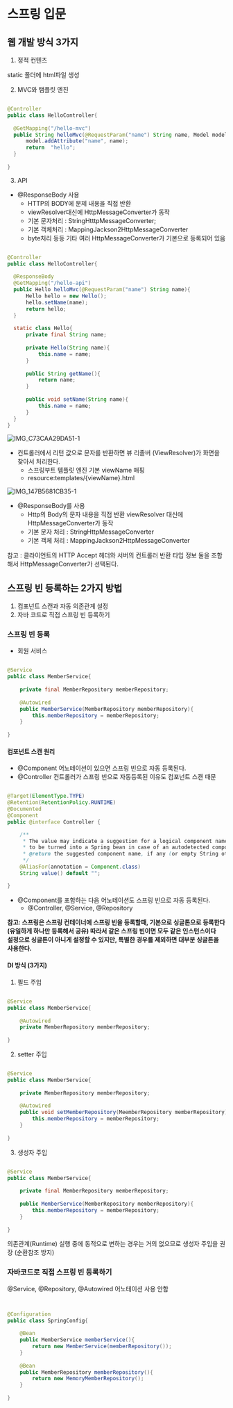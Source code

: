 # 스프링 입문

## 웹 개발 방식 3가지

1. 정적 컨텐츠

static 폴더에 html파일 생성

2. MVC와 탬플릿 엔진

```java

@Controller
public class HelloController{ 
    
  @GetMapping("/hello-mvc")
  public String helloMvc(@RequestParam("name") String name, Model model){
      model.addAttribute("name", name);
      return  "hello";
  }
  
}

```

3. API

- @ResponseBody 사용
  - HTTP의 BODY에 문제 내용을 직접 반환
  - viewResolver대신에 HttpMessageConverter가 동작
  - 기본 문자처리 : StringHtttpMessageConverter;
  - 기본 객체처리 : MappingJackson2HttpMessageConverter
  - byte처리 등등 기타 여러 HttpMessageConverter가 기본으로 등록되어 있음

```java

@Controller
public class HelloController{ 
    
  @ResponseBody
  @GetMapping("/hello-api")
  public Hello helloMvc(@RequestParam("name") String name){
      Hello hello = new Hello();
      hello.setName(name);
      return hello;
  }
  
  static class Hello{
      private final String name;
      
      private Hello(String name){
          this.name = name;
      }
      
      public String getName(){
          return name;
      }
      
      public void setName(String name){
          this.name = name;
      }
  }
}

```

![IMG_C73CAA29DA51-1](https://github.com/cyeji/TIL/assets/98408267/dc237c28-ccd6-4f1e-9b10-d9ae3f853ace)

- 컨트롤러에서 리턴 값으로 문자를 반환하면 뷰 리졸버 (ViewResolver)가 화면을 찾아서 처리한다.
  - 스프링부트 템플릿 엔진 기본 viewName 매핑
  - resource:templates/{viewName}.html

![IMG_147B5681CB35-1](https://github.com/cyeji/TIL/assets/98408267/1b01ac66-d4ae-4422-a00d-69937c914a58)


- @ResponseBody를 사용
  - Http의 Body의 문자 내용을 직접 반환 viewResolver 대신에 HttpMessageConverter가 동작
  - 기본 문자 처리 : StringHttpMessageConverter
  - 기본 객체 처리 : MappingJackson2HttpMessageConverter

참고 : 클라이언트의 HTTP Accept 헤더와 서버의 컨트롤러 반환 타입 정보 둘을 조합해서 HttpMessageConverter가 선택된다.

## 스프링 빈 등록하는 2가지 방법
1. 컴포넌트 스캔과 자동 의존관계 설정
2. 자바 코드로 직접 스프링 빈 등록하기

### 스프링 빈 등록

- 회원 서비스

```java

@Service
public class MemberService{
    
    private final MemberRepository memberRepository;
    
    @Autowired
    public MemberService(MemberRepository memberRepository){
        this.memberRepository = memberRepository;
    }
    
}

```


#### 컴포넌트 스캔 원리
- @Component 어노테이션이 있으면 스프링 빈으로 자동 등록된다.
- @Controller 컨트롤러가 스프링 빈으로 자동등록된 이유도 컴포넌트 스캔 때문

```java

@Target(ElementType.TYPE)
@Retention(RetentionPolicy.RUNTIME)
@Documented
@Component
public @interface Controller {

	/**
	 * The value may indicate a suggestion for a logical component name,
	 * to be turned into a Spring bean in case of an autodetected component.
	 * @return the suggested component name, if any (or empty String otherwise)
	 */
	@AliasFor(annotation = Component.class)
	String value() default "";

}


```

- @Component를 포함하는 다음 어노테이션도 스프링 빈으로 자동 등록된다.
  - @Controller, @Service, @Repository


**참고: 스프링은 스프링 컨테이너에 스프링 빈을 등록할때, 기본으로 싱글톤으로 등록한다(유일하게 하나만 등록해서 공유) 따라서 같은 스프링 빈이면 모두 같은 인스턴스이다 </br>
설정으로 싱글톤이 아니게 설정할 수 있지만, 특별한 경우를 제외하면 대부분 싱글톤을 사용한다.**

#### DI 방식 (3가지)

1. 필드 주입

```java

@Service
public class MemberService{
    
    @Autowired
    private MemberRepository memberRepository;
    
}

```

2. setter 주입

```java

@Service
public class MemberService{
    
    private MemberRepository memberRepository;
    
    @Autowired
    public void setMemberRepository(MeemberRepository memberRepository){
        this.memberRepository = memberRepository;
    }
    
}

```

3. 생성자 주입

```java

@Service
public class MemberService{
    
    private final MemberRepository memberRepository;
    
    public MemberService(MemberRepository memberRepository){
        this.memberRepository = memberRepository;
    }
    
}

```

의존관계(Runtime) 실행 중에 동적으로 변하는 경우는 거의 없으므로 생성자 주입을 권장 (순환참조 방지)

### 자바코드로 직접 스프링 빈 등록하기

@Service, @Repository, @Autowired 어노테이션 사용 안함

```java


@Configuration
public class SpringConfig{
    
    @Bean
    public MemberService memberService(){
        return new MemberService(memberRepository());
    }
    
    @Bean
    public MemberRepository memberRepository(){
        return new MemoryMemberRepository();
    }
    
}

```
